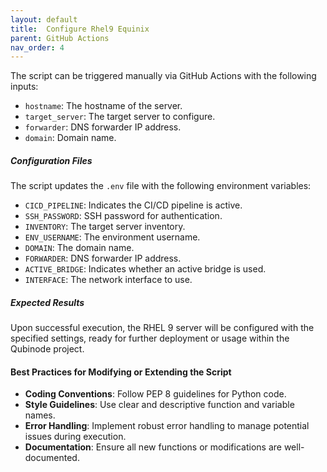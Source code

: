 ```yaml
---
layout: default
title:  Configure Rhel9 Equinix
parent: GitHub Actions
nav_order: 4
---
```


The script can be triggered manually via GitHub Actions with the following inputs:

- `hostname`: The hostname of the server.
- `target_server`: The target server to configure.
- `forwarder`: DNS forwarder IP address.
- `domain`: Domain name.

##### Configuration Files

The script updates the `.env` file with the following environment variables:

- `CICD_PIPELINE`: Indicates the CI/CD pipeline is active.
- `SSH_PASSWORD`: SSH password for authentication.
- `INVENTORY`: The target server inventory.
- `ENV_USERNAME`: The environment username.
- `DOMAIN`: The domain name.
- `FORWARDER`: DNS forwarder IP address.
- `ACTIVE_BRIDGE`: Indicates whether an active bridge is used.
- `INTERFACE`: The network interface to use.

##### Expected Results

Upon successful execution, the RHEL 9 server will be configured with the specified settings, ready for further deployment or usage within the Qubinode project.

#### Best Practices for Modifying or Extending the Script

- **Coding Conventions**: Follow PEP 8 guidelines for Python code.
- **Style Guidelines**: Use clear and descriptive function and variable names.
- **Error Handling**: Implement robust error handling to manage potential issues during execution.
- **Documentation**: Ensure all new functions or modifications are well-documented.
